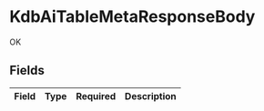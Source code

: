 # KdbAiTableMetaResponseBody

OK


## Fields

| Field       | Type        | Required    | Description |
| ----------- | ----------- | ----------- | ----------- |